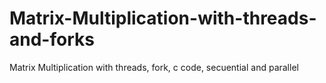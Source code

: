 # Matrix-Multiplication-with-threads-and-forks
Matrix Multiplication with threads, fork, c code, secuential and parallel
